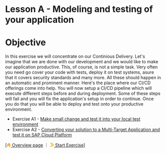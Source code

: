 # Lesson A - Modeling and testing of your application

# Objective 

In this exercise we will concentrate on our Continious Delivery. Let's imagine that we are done with our development and we would like to make our application productive. This, of course, is not a simple task. Very often you need go cover your code with tests, deploy it on test systems, asure that it covers security standards and many more. All these should happen in an automatic and prominent manner. Here's the place where our CI/CD offerings come into help. You will now setup a CI/CD pipeline which will execute different steps before and during deployment. Some of these steps will fail and you will fix the application's setup in order to continue. Once you do that you will be able to deploy and test onto your productive environment.

* Exercise A1 - [Make small change and test it into your local test environment](../../exercises/A1/README.md)
* Exercise A2 - [Converting your solution to a Multi-Target Application and test it on SAP Cloud Platform](../../exercises/A2/README.md)


[[![](../../images/nav-home.png) Overview page](../../README.md) ｜ [![](../../images/nav-next.png) Start Exercise](../../exercises/A1/README.md)]